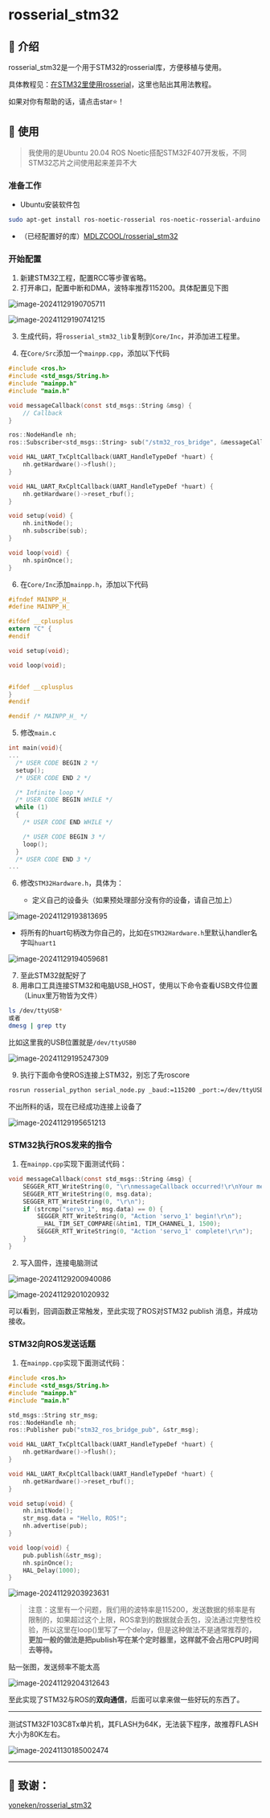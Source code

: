 # rosserial_stm32

## 📖 介绍

rosserial_stm32是一个用于STM32的rosserial库，方便移植与使用。

具体教程见：[在STM32里使用rosserial](https://mdlzcool.github.io/post/f3ad7b3e.html)，这里也贴出其用法教程。

如果对你有帮助的话，请点击star⭐！

## 🎉 使用

> 我使用的是Ubuntu 20.04 ROS Noetic搭配STM32F407开发板，不同STM32芯片之间使用起来差异不大

### 准备工作

- Ubuntu安装软件包

```bash
sudo apt-get install ros-noetic-rosserial ros-noetic-rosserial-arduino
```

- （已经配置好的库）[MDLZCOOL/rosserial_stm32](https://github.com/MDLZCOOL/rosserial_stm32)

### 开始配置

1. 新建STM32工程，配置RCC等步骤省略。
2. 打开串口，配置中断和DMA，波特率推荐115200。具体配置见下图

![image-20241129190705711](https://cdn.jsdelivr.net/gh/MDLZCOOL/blog-img/img/image-20241129190705711.png)

![image-20241129190741215](https://cdn.jsdelivr.net/gh/MDLZCOOL/blog-img/img/image-20241129190741215.png)

3. 生成代码，将`rosserial_stm32_lib`复制到`Core/Inc`，并添加进工程里。

4. 在`Core/Src`添加一个`mainpp.cpp`，添加以下代码

```c
#include <ros.h>
#include <std_msgs/String.h>
#include "mainpp.h"
#include "main.h"

void messageCallback(const std_msgs::String &msg) {
    // Callback
}

ros::NodeHandle nh;
ros::Subscriber<std_msgs::String> sub("/stm32_ros_bridge", &messageCallback);

void HAL_UART_TxCpltCallback(UART_HandleTypeDef *huart) {
    nh.getHardware()->flush();
}

void HAL_UART_RxCpltCallback(UART_HandleTypeDef *huart) {
    nh.getHardware()->reset_rbuf();
}

void setup(void) {
    nh.initNode();
    nh.subscribe(sub);
}

void loop(void) {
    nh.spinOnce();
}
```

6. 在`Core/Inc`添加`mainpp.h`，添加以下代码

```c
#ifndef MAINPP_H_
#define MAINPP_H_

#ifdef __cplusplus
extern "C" {
#endif

void setup(void);

void loop(void);


#ifdef __cplusplus
}
#endif

#endif /* MAINPP_H_ */
```

5. 修改`main.c`

```c
int main(void){
...
  /* USER CODE BEGIN 2 */
  setup();
  /* USER CODE END 2 */

  /* Infinite loop */
  /* USER CODE BEGIN WHILE */
  while (1)
  {
    /* USER CODE END WHILE */

    /* USER CODE BEGIN 3 */
    loop();
  }
  /* USER CODE END 3 */
...

```

6. 修改`STM32Hardware.h`，具体为：

   - 定义自己的设备头（如果预处理部分没有你的设备，请自己加上）

![image-20241129193813695](https://cdn.jsdelivr.net/gh/MDLZCOOL/blog-img/img/image-20241129193813695.png)

   - 将所有的huart句柄改为你自己的，比如在`STM32Hardware.h`里默认handler名字叫`huart1`

![image-20241129194059681](https://cdn.jsdelivr.net/gh/MDLZCOOL/blog-img/img/image-20241129194059681.png)

7. 至此STM32就配好了
8. 用串口工具连接STM32和电脑USB_HOST，使用以下命令查看USB文件位置（Linux里万物皆为文件）

```bash
ls /dev/ttyUSB*
或者
dmesg | grep tty
```

比如这里我的USB位置就是`/dev/ttyUSB0`

![image-20241129195247309](https://cdn.jsdelivr.net/gh/MDLZCOOL/blog-img/img/image-20241129195247309.png)

9. 执行下面命令使ROS连接上STM32，别忘了先roscore

```bash
rosrun rosserial_python serial_node.py _baud:=115200 _port:=/dev/ttyUSB0
```

不出所料的话，现在已经成功连接上设备了

![image-20241129195651213](https://cdn.jsdelivr.net/gh/MDLZCOOL/blog-img/img/image-20241129195651213.png)

### STM32执行ROS发来的指令

1. 在`mainpp.cpp`实现下面测试代码：

```c
void messageCallback(const std_msgs::String &msg) {
    SEGGER_RTT_WriteString(0, "\r\nmessageCallback occurred!\r\nYour message is ");
    SEGGER_RTT_WriteString(0, msg.data);
    SEGGER_RTT_WriteString(0, "\r\n");
    if (strcmp("servo_1", msg.data) == 0) {
        SEGGER_RTT_WriteString(0, "Action 'servo_1' begin!\r\n");
        __HAL_TIM_SET_COMPARE(&htim1, TIM_CHANNEL_1, 1500);
        SEGGER_RTT_WriteString(0, "Action 'servo_1' complete!\r\n");
    }
}
```

2. 写入固件，连接电脑测试

![image-20241129200940086](https://cdn.jsdelivr.net/gh/MDLZCOOL/blog-img/img/image-20241129200940086.png)

![image-20241129201020932](https://cdn.jsdelivr.net/gh/MDLZCOOL/blog-img/img/image-20241129201020932.png)

可以看到，回调函数正常触发，至此实现了ROS对STM32 publish 消息，并成功接收。

### STM32向ROS发送话题

1. 在`mainpp.cpp`实现下面测试代码：

```c
#include <ros.h>
#include <std_msgs/String.h>
#include "mainpp.h"
#include "main.h"

std_msgs::String str_msg;
ros::NodeHandle nh;
ros::Publisher pub("stm32_ros_bridge_pub", &str_msg);

void HAL_UART_TxCpltCallback(UART_HandleTypeDef *huart) {
    nh.getHardware()->flush();
}

void HAL_UART_RxCpltCallback(UART_HandleTypeDef *huart) {
    nh.getHardware()->reset_rbuf();
}

void setup(void) {
    nh.initNode();
    str_msg.data = "Hello, ROS!";
    nh.advertise(pub);
}

void loop(void) {
    pub.publish(&str_msg);
    nh.spinOnce();
    HAL_Delay(1000);
}

```

![image-20241129203923631](https://cdn.jsdelivr.net/gh/MDLZCOOL/blog-img/img/image-20241129203923631.png)

> 注意：这里有一个问题，我们用的波特率是115200，发送数据的频率是有限制的，如果超过这个上限，ROS拿到的数据就会丢包，没法通过完整性校验，所以这里在loop()里写了一个delay，但是这种做法不是通常推荐的，**更加一般的做法是把publish写在某个定时器里，这样就不会占用CPU时间去等待。**

贴一张图，发送频率不能太高

![image-20241129204312643](https://cdn.jsdelivr.net/gh/MDLZCOOL/blog-img/img/image-20241129204312643.png)

至此实现了STM32与ROS的**双向通信**，后面可以拿来做一些好玩的东西了。

---

测试STM32F103C8Tx单片机，其FLASH为64K，无法装下程序，故推荐FLASH大小为80K左右。

![image-20241130185002474](https://cdn.jsdelivr.net/gh/MDLZCOOL/blog-img/img/image-20241130185002474.png)

---

## 🤩 致谢：

[yoneken/rosserial_stm32](https://github.com/yoneken/rosserial_stm32)